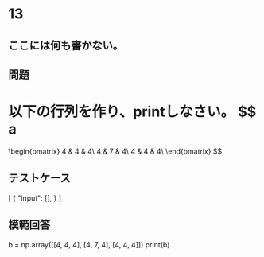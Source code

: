 # 13
ここには何も書かない。
---
## 問題
以下の行列を作り、printしなさい。
$$
a
=
\begin{bmatrix} 
4 & 4 & 4\\ 
4 & 7 & 4\\
4 & 4 & 4\\
\end{bmatrix} 
$$

## テストケース

[
  {
    "input": [],
  }
]

## 模範回答
b = np.array([[4, 4, 4], [4, 7, 4], [4, 4, 4]])
print(b)